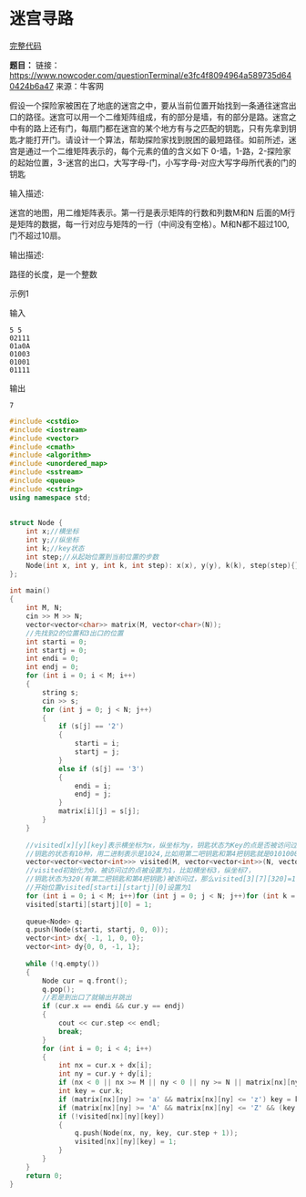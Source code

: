 # 迷宫寻路

[完整代码](https://github.com/ludandandan/Programmer-interview-guide/blob/master/Chapter10/pdd/4.cpp)

**题目：**
链接：https://www.nowcoder.com/questionTerminal/e3fc4f8094964a589735d640424b6a47
来源：牛客网

假设一个探险家被困在了地底的迷宫之中，要从当前位置开始找到一条通往迷宫出口的路径。迷宫可以用一个二维矩阵组成，有的部分是墙，有的部分是路。迷宫之中有的路上还有门，每扇门都在迷宫的某个地方有与之匹配的钥匙，只有先拿到钥匙才能打开门。请设计一个算法，帮助探险家找到脱困的最短路径。如前所述，迷宫是通过一个二维矩阵表示的，每个元素的值的含义如下 0-墙，1-路，2-探险家的起始位置，3-迷宫的出口，大写字母-门，小写字母-对应大写字母所代表的门的钥匙

输入描述:

迷宫的地图，用二维矩阵表示。第一行是表示矩阵的行数和列数M和N
后面的M行是矩阵的数据，每一行对应与矩阵的一行（中间没有空格）。M和N都不超过100, 门不超过10扇。


输出描述:

路径的长度，是一个整数

示例1

输入
```
5 5
02111
01a0A
01003
01001
01111
```
输出
```
7
```

```c++
#include <cstdio>
#include <iostream>
#include <vector>
#include <cmath>
#include <algorithm>
#include <unordered_map>
#include <sstream>
#include <queue>
#include <cstring>
using namespace std;
 
 
struct Node {
    int x;//横坐标
    int y;//纵坐标
    int k;//key状态
    int step;//从起始位置到当前位置的步数
    Node(int x, int y, int k, int step): x(x), y(y), k(k), step(step){}
};
 
int main()
{
    int M, N;
    cin >> M >> N;
    vector<vector<char>> matrix(M, vector<char>(N));
    //先找到2的位置和3出口的位置
    int starti = 0;
    int startj = 0;
    int endi = 0;
    int endj = 0;
    for (int i = 0; i < M; i++)
    {
        string s;
        cin >> s;
        for (int j = 0; j < N; j++)
        {
            if (s[j] == '2')
            {
                starti = i;
                startj = j;
            }
            else if (s[j] == '3')
            {
                endi = i;
                endj = j;
            }
            matrix[i][j] = s[j];
        }
    }
 
    //visited[x][y][key]表示横坐标为x，纵坐标为y，钥匙状态为Key的点是否被访问过
    //钥匙的状态有10种，用二进制表示是1024,比如用第二吧钥匙和第4把钥匙就是0101000000=320
    vector<vector<vector<int>>> visited(M, vector<vector<int>>(N, vector<int>(1200)));
    //visited初始化为0，被访问过的点被设置为1，比如横坐标3，纵坐标7，
    //钥匙状态为320(有第二把钥匙和第4把钥匙)被访问过，那么visited[3][7][320]=1
    //开始位置visited[starti][startj][0]设置为1
    for (int i = 0; i < M; i++)for (int j = 0; j < N; j++)for (int k = 0; k < 1200; k++) visited[i][j][k] = 0;
    visited[starti][startj][0] = 1;
 
    queue<Node> q;
    q.push(Node(starti, startj, 0, 0));
    vector<int> dx{ -1, 1, 0, 0};
    vector<int> dy{0, 0, -1, 1};
 
    while (!q.empty())
    {
        Node cur = q.front();
        q.pop();
        //若是到出口了就输出并跳出
        if (cur.x == endi && cur.y == endj)
        {
            cout << cur.step << endl;
            break;
        }
        for (int i = 0; i < 4; i++)
        {
            int nx = cur.x + dx[i];
            int ny = cur.y + dy[i];
            if (nx < 0 || nx >= M || ny < 0 || ny >= N || matrix[nx][ny]=='0') continue;
            int key = cur.k;
            if (matrix[nx][ny] >= 'a' && matrix[nx][ny] <= 'z') key = key | (1 << (matrix[nx][ny] - 'a'));
            if (matrix[nx][ny] >= 'A' && matrix[nx][ny] <= 'Z' && (key & (1 << (matrix[nx][ny] - 'A'))) == 0) continue;
            if (!visited[nx][ny][key])
            {
                q.push(Node(nx, ny, key, cur.step + 1));
                visited[nx][ny][key] = 1;
            }
        }
    }
    return 0;
}
```